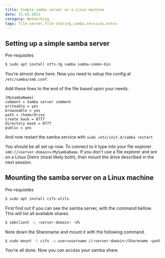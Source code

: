 ```yaml
---
title: Simple samba server on a Linux machine
date: 31.03.2021
category: Networking
tags: file-server,file-sharing,samba,services,notes
---
```


## Setting up a simple samba server

Pre-requisites

```bash
$ sudo apt install ntfs-3g samba samba-comon-bin
```

You're almost done here. Now you need to setup the config at `/etc/samba/smb.conf`.

Add these lines to the end of the file based upon your needs.

```
[MySambaName]
comment = Samba server comment
writeable = yes
browseable = yes
path = /home/drive
create mask = 0777
directory mask = 0777
public = yes
```

And now restart the samba service with `sudo /etc/init.d/samba restart`

You should be all set up now. To connect to it type into your file explorer `smb://<server-domain>/MySambaName`. If you don't use a file explorer and are on a Linux Distro (most likely both), then mount the drive described in the next session.

## Mounting the samba server on a Linux machine

Pre-requisites

```bash
$ sudo apt install cifs-utils
```

First find out if you can see the samba server, with the command bellow. This will list all available shares.

```bash
$ smbclient -L <server-domain> -U%
```

Note down the Sharename and mount it with the following command.

```bash
$ sudo mount -t cifs -o user=username //<server-domain>/Sharename <path to mount to>
```

You're all done. Now you can access your samba share.
